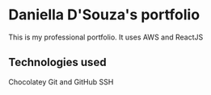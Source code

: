 # Daniella D'Souza's portfolio

This is my professional portfolio. It uses AWS and ReactJS

## Technologies used
Chocolatey
Git and GitHub
SSH

